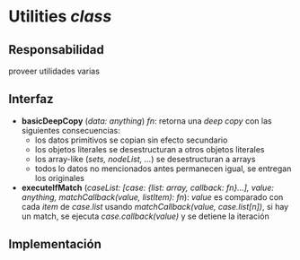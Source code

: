 # Utilities _class_

## Responsabilidad

proveer utilidades varias

## Interfaz

-   **basicDeepCopy** (_data: anything_) _fn_: retorna una _deep copy_ con las siguientes consecuencias:
    -   los datos primitivos se copian sin efecto secundario
    -   los objetos literales se desestructuran a otros objetos literales
    -   los array-like (_sets, nodeList, ..._) se desestructuran a arrays
    -   todos lo datos no mencionados antes permanecen igual, se entregan los originales
-   **executeIfMatch** (_caseList: [case: {list: array, callback: fn}...], value: anything, matchCallback(value, listItem): fn_): _value_ es comparado con cada _item_ de _case.list_ usando _matchCallback(value, case.list[n])_, si hay un match, se ejecuta _case.callback(value)_ y se detiene la iteración

## Implementación

